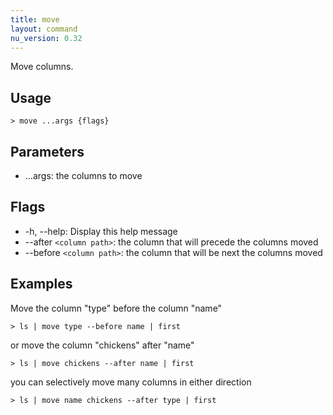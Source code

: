 ```yaml
---
title: move
layout: command
nu_version: 0.32
---
```


Move columns.

## Usage

```shell
> move ...args {flags}
```

## Parameters

- ...args: the columns to move

## Flags

- -h, --help: Display this help message
- --after `<column path>`: the column that will precede the columns moved
- --before `<column path>`: the column that will be next the columns moved

## Examples

Move the column "type" before the column "name"

```shell
> ls | move type --before name | first
```

or move the column "chickens" after "name"

```shell
> ls | move chickens --after name | first
```

you can selectively move many columns in either direction

```shell
> ls | move name chickens --after type | first
```
